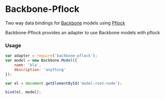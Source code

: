 # Backbone-Pflock

Two way data bindings for [Backbone](http://backbonejs.org) models using [Pflock](https://github.com/manuelstofer/pflock)

Backbone-Pflock provides an adapter to use Backbone models with pflock

### Usage
```Javascript
var adapter = require('backbone-pflock');
var model = new Backbone.Model({
    name: 'bla',
    description: 'anything'
});

var el = document.getElementById('model-root-node');

bind(el, model);
```

